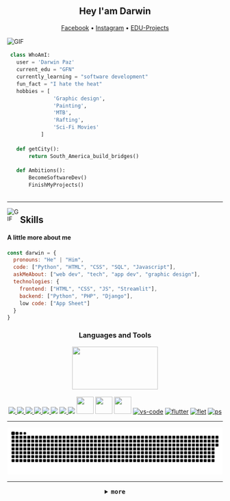 <h2 align="center"> Hey I'am Darwin</h2>

<p align="center">
  <a href="https://www.facebook.com/dwn1080" target="_blank">Facebook</a> •
  <a href="https://www.instagram.com/dwn1080/" target="_blank">Instagram</a> •
  <a href="https://github.com/dwn10/GFN" target="_blank">EDU-Projects</a>
</p>

<img align="center" height="150rem" alt="GIF" src="https://media4.giphy.com/media/RbDKaczqWovIugyJmW/200w.webp?cid=ecf05e47yrznhyd4w1cnwbe3hlilpmls3c0mrsymhdzmzp5z&rid=200w.webp" />

 ```python
  class WhoAmI:
    user = 'Darwin Paz'
	current_edu = "GFN"
    currently_learning = "software development"
    fun_fact = "I hate the heat"
	hobbies = [
				'Graphic design',
				'Painting',
				'MTB',
			 	'Rafting',
				'Sci-Fi Movies'
			]
	
	def getCity():
		return South_America_build_bridges()
	
	def Ambitions():
		BecomeSoftwareDev()
		FinishMyProjects()
	
 ```
***
<img align="left" width="30" height="30" alt="GIF" src="https://media.giphy.com/media/QssGEmpkyEOhBCb7e1/giphy.gif" />
<h2> Skills</h2>
	
#### A little more about me
```javascript
const darwin = {
  pronouns: "He" | "Him",
  code: ["Python", "HTML", "CSS", "SQL", "Javascript"],
  askMeAbout: ["web dev", "tech", "app dev", "graphic design"],
  technologies: {
	frontend: ["HTML", "CSS", "JS", "Streamlit"],
	backend: ["Python", "PHP", "Django"],
	low code: ["App Sheet"]
  }
}
```
<h3 align="center">Languages and Tools</h3>
<p align='center'>
<img src="https://media.giphy.com/media/Z9mnGHAh5i6hy9yRag/giphy.gif" width="200" height="100" frameBorder="0" class="giphy-embed" allowFullScreen></img></p>
<p align="center">
    	<a href="https://www.w3.org/html/" target="_blank"> <img src="https://img.icons8.com/color/48/000000/html-5.png"/> </a>
    	<a href="https://www.w3schools.com/css/" target="_blank"> <img src="https://img.icons8.com/color/48/000000/css3.png"/> </a>
    	<a href="https://getbootstrap.com" target="_blank"> <img src="https://img.icons8.com/color/48/000000/bootstrap.png"/> </a>
    	<a href="https://developer.mozilla.org/en-US/docs/Web/JavaScript" target="_blank"> <img src="https://img.icons8.com/color/48/000000/javascript.png"/> </a>
    	<a href="https://www.python.org" target="_blank"> <img src="https://img.icons8.com/color/48/000000/python.png"/> </a>
    	<a href="https://jquery.com/"><img src="https://img.icons8.com/external-tal-revivo-shadow-tal-revivo/48/000000/external-jquery-is-a-javascript-library-designed-to-simplify-html-logo-shadow-tal-revivo.png" width="40"/></a>
    	<a href="https://nodejs.org" target="_blank"> <img src="https://img.icons8.com/color/48/000000/nodejs.png"/> </a>
   	<a href="https://www.mysql.com/" target="_blank"><img src="https://img.icons8.com/?size=100&id=UFXRpPFebwa2&format=png&color=000000" width="40"/></a>
    	<a href="https://www.appsheet.com" target="_blank"><img src="https://upload.wikimedia.org/wikipedia/commons/thumb/5/52/AppSheet_Logo.svg/240px-AppSheet_Logo.svg.png" width="40" height="40"/></a>
    	<a href="https://wordpress.com/" target="_blank"><img src="https://img.icons8.com/fluency/48/000000/wordpress.png" width="40" height="40"/></a>
	<a href="https://git-scm.com/" target="_blank"><img src="https://img.icons8.com/?size=100&id=20906&format=png&color=000000" width="40" height="40"/></a>
	<a href="https://code.visualstudio.com/" target="_blank"><img alt="vs-code" src="https://img.icons8.com/?size=100&id=ezj3zaVtImPg&format=png&color=000000" width="40"></a>
	<a href="https://flutter.dev/" target="_blank"><img alt="flutter" src="https://storage.googleapis.com/cms-storage-bucket/0dbfcc7a59cd1cf16282.png" width="30" height="36"/></a>
	<a href="https://streamlit.io/" target="_blank"><img alt="flet" src="https://img.icons8.com/?size=100&id=Rffi8qeb2fK5&format=png&color=000000" width="40"></a>
	<a href="https://www.adobe.com/products/photoshop.html" target="_blank"><img alt="ps" src="https://img.icons8.com/?size=100&id=13677&format=png&color=000000" width="40"></a>
</p>

***
<div align="center">
    <picture align="center">
      <source media="(prefers-color-scheme: dark)" srcset="https://raw.githubusercontent.com/Niefee/niefee/master/assets/github-contribution-grid-snake.svg">
      <source media="(prefers-color-scheme: light)" srcset="https://raw.githubusercontent.com/Niefee/niefee/master/assets/github-contribution-grid-snake.svg">
      <img alt="github contribution grid snake animation" src="https://raw.githubusercontent.com/Niefee/niefee/master/assets/github-contribution-grid-snake.svg">
    </picture>
</div>

-----
<details align="center">

<summary> <b> <samp> more </samp></b></summary>
<samp>
 <b><h2 style="color: blue;">my portfolio</h2> </b>

<img src="https://raw.githubusercontent.com/TanZng/TanZng/master/assets/bonefire.gif" width="200"/>

- [X] EDU Project: [Here...](https://github.com/dwn10/C_C_C/tree/main/PROJEKT/Documentation/HTML/DarwinPaz)
- [X] Current Project: [Here...](https://www.ecuador-it.com/ecuador-it-portafolio-2022/)
- [X] Art contributions: [Darwin Paz](https://github.com/dwn10/C_C_C/tree/main/PROJEKT/Documentation/HTML/DarwinPaz)
<p align="center">
  	  


### 🆒 Random Dev Quote
![](https://quotes-github-readme.vercel.app/api?type=horizontal&theme=radical)

---
